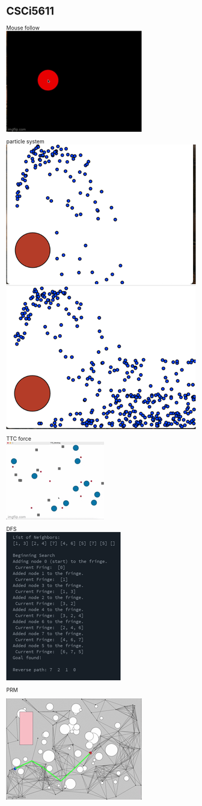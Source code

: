 # CSCi5611
Mouse follow <br />
![Alt Text](resource/mousefollow.gif) <br />

particle system <br />
![Alt Text](resource/sps1.png) <br />
![Alt Text](resource/sps2.png) <br />

TTC force  <br />
![Alt Text](resource/TTC.gif) <br />

DFS <br />
![Alt Text](resource/DFS.png) <br />

PRM <br />

![Alt Text](resource/PRM1.gif) <br />
